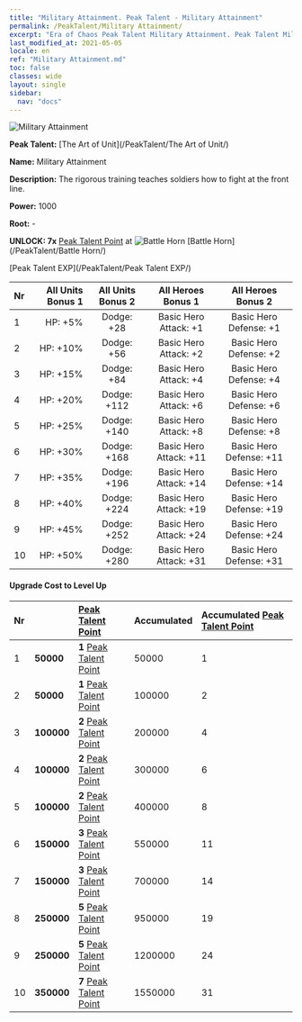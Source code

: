 ```yaml
---
title: "Military Attainment. Peak Talent - Military Attainment"
permalink: /PeakTalent/Military Attainment/
excerpt: "Era of Chaos Peak Talent Military Attainment. Peak Talent Military Attainment. Military Attainment"
last_modified_at: 2021-05-05
locale: en
ref: "Military Attainment.md"
toc: false
classes: wide
layout: single
sidebar:
  nav: "docs"
---
```


  ![Military Attainment](/images/pt/talent_2006.png)

  **Peak Talent:** [The Art of Unit](/PeakTalent/The Art of Unit/)

  **Name:** Military Attainment

  **Description:** The rigorous training teaches soldiers how to fight at the front line.

  **Power:** 1000

  **Root:** -

  **UNLOCK: 7x** [Peak Talent Point](/Items/con_934/) at ![Battle Horn](/images/pt/talent_2004.png) [Battle Horn](/PeakTalent/Battle Horn/)

  [Peak Talent EXP](/PeakTalent/Peak Talent EXP/)

  | Nr | All Units Bonus 1 | All Units Bonus 2 | All Heroes Bonus 1 | All Heroes Bonus 2 |
  |:---|--------------:|:-------------:|:-------------:|:-------------:|
  | 1 | HP: +5% | Dodge: +28 | Basic Hero Attack: +1 | Basic Hero Defense: +1 |
  | 2 | HP: +10% | Dodge: +56 | Basic Hero Attack: +2 | Basic Hero Defense: +2 |
  | 3 | HP: +15% | Dodge: +84 | Basic Hero Attack: +4 | Basic Hero Defense: +4 |
  | 4 | HP: +20% | Dodge: +112 | Basic Hero Attack: +6 | Basic Hero Defense: +6 |
  | 5 | HP: +25% | Dodge: +140 | Basic Hero Attack: +8 | Basic Hero Defense: +8 |
  | 6 | HP: +30% | Dodge: +168 | Basic Hero Attack: +11 | Basic Hero Defense: +11 |
  | 7 | HP: +35% | Dodge: +196 | Basic Hero Attack: +14 | Basic Hero Defense: +14 |
  | 8 | HP: +40% | Dodge: +224 | Basic Hero Attack: +19 | Basic Hero Defense: +19 |
  | 9 | HP: +45% | Dodge: +252 | Basic Hero Attack: +24 | Basic Hero Defense: +24 |
  | 10 | HP: +50% | Dodge: +280 | Basic Hero Attack: +31 | Basic Hero Defense: +31 |


#### Upgrade Cost to Level Up

  | Nr | <i class="fas fa-coins"/> | [Peak Talent Point](/Items/con_934/) | Accumulated <i class="fas fa-coins"/> | Accumulated [Peak Talent Point](/Items/con_934/) |
  |:---|:--------------|:-------------|:-------------|:-------------|
  | 1 | **50000** | **1** [Peak Talent Point](/Items/con_934/) | 50000 | 1 |
  | 2 | **50000** | **1** [Peak Talent Point](/Items/con_934/) | 100000 | 2 |
  | 3 | **100000** | **2** [Peak Talent Point](/Items/con_934/) | 200000 | 4 |
  | 4 | **100000** | **2** [Peak Talent Point](/Items/con_934/) | 300000 | 6 |
  | 5 | **100000** | **2** [Peak Talent Point](/Items/con_934/) | 400000 | 8 |
  | 6 | **150000** | **3** [Peak Talent Point](/Items/con_934/) | 550000 | 11 |
  | 7 | **150000** | **3** [Peak Talent Point](/Items/con_934/) | 700000 | 14 |
  | 8 | **250000** | **5** [Peak Talent Point](/Items/con_934/) | 950000 | 19 |
  | 9 | **250000** | **5** [Peak Talent Point](/Items/con_934/) | 1200000 | 24 |
  | 10 | **350000** | **7** [Peak Talent Point](/Items/con_934/) | 1550000 | 31 |
